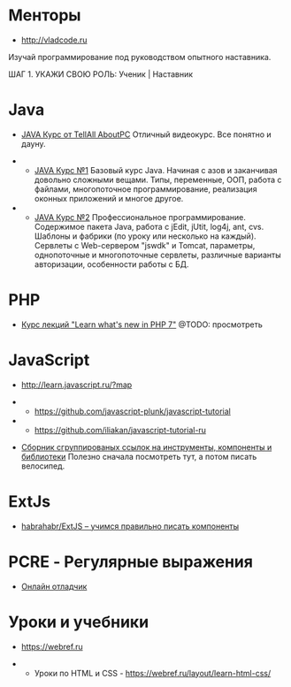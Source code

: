 # Менторы

* http://vladcode.ru

Изучай программирование под руководством опытного наставника.

ШАГ 1. УКАЖИ СВОЮ РОЛЬ: Ученик | Наставник

# Java

+ [JAVA Курс от TellAll AboutPC](https://www.youtube.com/channel/UCRbxHBwKhlRnIkM50zkX0Ww)
Отличный видеокурс. Все понятно и дауну.

+ + [JAVA Курс №1](https://www.youtube.com/watch?v=CZy8V0XfSHI&list=PLnV3K-pmuXwg9S6YhNnWvOG3PXkSaVPsN)
Базовый курс Java. Начиная с азов и заканчивая довольно сложными вещами.
Типы, переменные, ООП, работа с файлами, многопоточное программирование, реализация оконных приложений и многое другое.

+ + [JAVA Курс №2](https://www.youtube.com/watch?v=sDA1IlL7VI8&list=PLnV3K-pmuXwi1vQ3zFU47a4phu-FKQTcQ)
Профессиональное программирование.
Содержимое пакета Java, работа с jEdit, jUtit, log4j, ant, cvs.
Шаблоны и фабрики (по уроку или несколько на каждый).
Сервлеты с Web-сервером "jswdk"  и Tomcat, параметры, однопоточные и многопоточные сервлеты, различные варианты авторизации, особенности работы с БД.


# PHP

* [Курс лекций "Learn what's new in PHP 7"](https://www.udemy.com/php7-new-features/learn/v4/overview) @TODO: просмотреть

# JavaScript

* http://learn.javascript.ru/?map

* * https://github.com/javascript-plunk/javascript-tutorial

* * https://github.com/iliakan/javascript-tutorial-ru

* [Сборник сгруппированых ссылок на инструменты, компоненты и библиотеки](https://github.com/sorrycc/awesome-javascript) Полезно сначала посмотреть тут, а потом писать велосипед.

# ExtJs

* [habrahabr/ExtJS – учимся правильно писать компоненты](https://habrahabr.ru/post/88261/)

# PCRE - Регулярные выражения

* [Онлайн отладчик](https://regex101.com)


# Уроки и учебники

* https://webref.ru

* * Уроки по HTML и CSS - https://webref.ru/layout/learn-html-css/
